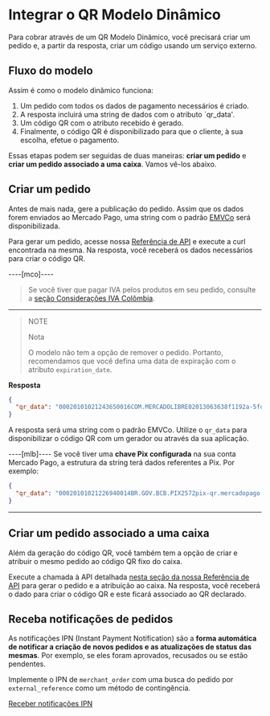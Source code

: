 # Integrar o QR Modelo Dinâmico

Para cobrar através de um QR Modelo Dinâmico, você precisará criar um pedido e, a partir da resposta, criar um código usando um serviço externo.

## Fluxo do modelo

Assim é como o modelo dinâmico funciona:

1. Um pedido com todos os dados de pagamento necessários é criado.
2. A resposta incluirá uma string de dados com o atributo `qr_data'.
3. Um código QR com o atributo recebido é gerado.
4. Finalmente, o código QR é disponibilizado para que o cliente, à sua escolha, efetue o pagamento.
   
Essas etapas podem ser seguidas de duas maneiras: **criar um pedido** e **criar um pedido associado a uma caixa**. Vamos vê-los abaixo.

## Criar um pedido

Antes de mais nada, gere a publicação do pedido. Assim que os dados forem enviados ao Mercado Pago, uma string com o padrão [EMVCo](https://www.emvco.com/emv-technologies/qrcodes) será disponibilizada.

Para gerar um pedido, acesse nossa [Referência de API](/developers/pt/reference/qr-dynamic/_instore_orders_qr_seller_collectors_user_id_pos_external_pos_id_qrs/post)  e execute a curl encontrada na mesma. Na resposta, você receberá os dados necessários para criar o código QR.

----[mco]----
> Se você tiver que pagar IVA pelos produtos em seu pedido, consulte a [seção Considerações IVA Colômbia](/developers/en/guides/additional-content/localization/iva-colombia).
------------

> NOTE
>
> Nota
>
> O modelo não tem a opção de remover o pedido. Portanto, recomendamos que você defina uma data de expiração com o atributo `expiration_date`.

**Resposta**

```json
{
  "qr_data": "00020101021243650016COM.MERCADOLIBRE02013063638f1192a-5fd1-4180-a180-8bcae3556bc35204000053039865802BR5925IZABEL AAAA DE MELO6007BARUERI62070503***63040B6D"
}
```

A resposta será uma string com o padrão EMVCo. Utilize o `qr_data` para disponibilizar o código QR com um gerador ou através da sua aplicação.

----[mlb]----
Se você tiver uma **chave Pix configurada** na sua conta Mercado Pago, a estrutura da string terá dados referentes a Pix.
Por exemplo:

```json
{
  "qr_data": "00020101021226940014BR.GOV.BCB.PIX2572pix-qr.mercadopago.com/instore/o/v2/fdf9ece0-6137-4e1e-a49d-94f55ec9eee25204000053039865802BR5925FELIPE AAAAAA AAAAA 6009SAO PAULO62070503***6304B61D"
}
```

------------

## Criar um pedido associado a uma caixa

Além da geração do código QR, você também tem a opção de criar e atribuir o mesmo pedido ao código QR fixo do caixa.

Execute a chamada à API detalhada [nesta seção da nossa Referência de API](/developers/pt/reference/qr-dynamic/_instore_orders_qr_seller_collectors_user_id_pos_external_pos_id_qrs/put) para gerar o pedido e a atribuição ao caixa. Na resposta, você receberá o dado para criar o código QR e este ficará associado ao QR declarado.

## Receba notificações de pedidos

As notificações IPN (Instant Payment Notification) são a **forma automática de notificar a criação de novos pedidos e as atualizações de status das mesmas**. Por exemplo, se eles foram aprovados, recusados ou se estão pendentes.

Implemente o IPN de `merchant_order` com uma busca do pedido por `external_reference` como um método de contingência.

[Receber notificações IPN](/developers/pt/docs/qr-code/additional-content/your-integrations/notifications/ipn)